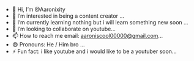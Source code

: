 - 👋 Hi, I’m @Aaronixity
- 👀 I’m interested in being a content creator ...
- 🌱 I’m currently learning nothing but i will learn something new soon ...
- 💞️ I’m looking to collaborate on youtube...
- 📫 How to reach me email: aaroniscool00000@gmail.com...
- 😄 Pronouns: He / Him bro ...
- ⚡ Fun fact: i like youtube and i would like to be a youtuber soon...

<!---
Aaronixity/Aaronixity is a ✨ special ✨ repository because its `README.md` (this file) appears on your GitHub profile.
You can click the Preview link to take a look at your changes.
--->
